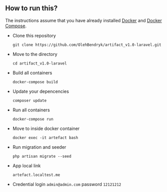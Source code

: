 

## How to run this?

The instructions assume that you have already installed [Docker](https://docs.docker.com/installation/) and [Docker Compose](https://docs.docker.com/compose/install/). 

- Clone this repository
    
    ```git clone https://github.com/OlehBendryk/artifact_v1.0-laravel.git```
    
- Move to the directory 

    ```cd artifact_v1.0-laravel```
    
- Build all containers 
    
    ```docker-compose build```
    
- Update your depencencies
    
    ```composer update```

- Run all containers

    ```docker-compose run```
    
- Move to inside docker container 
    
    ```docker exec -it artefact bash```
    
- Run migration and seeder
    
    ```php artisan migrate --seed```

- App local link
    
    ```artefact.localtest.me```

- Credential 
    login ```admin@admin.com``` password ```12121212```
    


